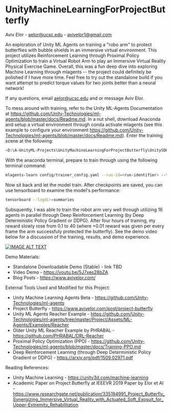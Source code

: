 # UnityMachineLearningForProjectButterfly

Aviv Elor - aelor@ucsc.edu - avivelor1@gmail.com

An exploration of Unity ML Agents on training a "robo arm" to protect butterflies with bubble shields in an immersive virtual environment.
This project utilizes Reinforcement Learning through Proximal Policy Optimization to train a Virtual Robot Arm to play an Immersive Virtual Reality Physical Exercise Game.
Overall, this was a fun deep dive into exploring Machine Learning through mlagents -- the project could definitely be polished if I have more time.
Feel free to try out the standalone build if you want attempt to predict torque values for two joints better than a neural network!

If any questions, email aelor@ucsc.edu and or message Aviv Elor.

To mess around with training, refer to the Unity ML-Agents Documentation at https://github.com/Unity-Technologies/ml-agents/blob/master/docs/Readme.md.
In a nut shell, download Anaconda and setup a virtual environment through conda activate mlagents (see this example to configure your environment https://github.com/Unity-Technologies/ml-agents/blob/master/docs/Readme.md).
Enter the training scene at the following:

```sh
~D:\A-UnityML-Projects\UnityMachineLearningForProjectButterfly\UnitySDK\Assets\ML-Agents\Examples\CM244-ExoArm\Scenes\ExoArm
```

With the anaconda terminal, prepare to train through using the following terminal command:

```sh
mlagents-learn config/trainer_config.yaml --run-id=<run-identifier> --train --time-scale=100
```

Now sit back and let the model train. After checkpoints are saved, you can use tensorboard to examine the model's performance:

```sh
tensorboard --logdir=summaries
```

Subsquently, I was able to train the robot arm very well through utilizing 16 agents in parallel through Deep Reinforcement Learning (by Deep Deterministic Policy Gradient or DDPG).
After four hours of training, my reward slowly rose from 0.1 to 40 (where +0.01 reward was given per every frame the arm successfuly protected the butterfly).
See the demo video below for a discussion of the training, results, and demo experience.

[![IMAGE ALT TEXT](http://img.youtube.com/vi/5J7xes28bZA/0.jpg)](http://www.youtube.com/watch?v=5J7xes28bZA "Demo Video")

Demo Materials:
* Standalone Downloadable Demo (Stable) - link TBD
* Video Demo - https://youtu.be/5J7xes28bZA
* Blog Posts - https://www.avivelor.com/

External Tools Used and Modified for this Project:
* Unity Machine Learning Agents Beta - https://github.com/Unity-Technologies/ml-agents
* Project Butterfly - https://www.avivelor.com/post/project-butterfly
* Unity ML Agents Reacher Example - https://github.com/Unity-Technologies/ml-agents/tree/master/Project/Assets/ML-Agents/Examples/Reacher
* Older Unity ML Reacher Example by PHRABAL  - https://github.com/PHRABAL/DRL-Reacher
* Proximal Policy Optimization (PPO) - https://github.com/Unity-Technologies/ml-agents/blob/master/docs/Training-PPO.md
* Deep Reinforcement Learning (through Deep Deterministic Policy Gradient or DDPG) -  https://arxiv.org/pdf/1509.02971.pdf

Reading References:
* Unity Machine Learning - https://unity3d.com/machine-learning
* Academic Paper on Project Butterfly at IEEEVR 2019 Paper by Elor et Al - https://www.researchgate.net/publication/335194991_Project_Butterfly_Synergizing_Immersive_Virtual_Reality_with_Actuated_Soft_Exosuit_for_Upper-Extremity_Rehabilitation

